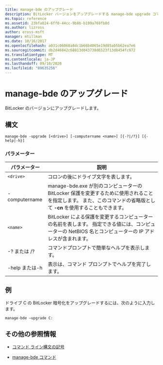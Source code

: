 ```yaml
---
title: manage-bde のアップグレード
description: BitLocker バージョンをアップグレードする manage-bde upgrade コマンドのリファレンス記事です。
ms.topic: reference
ms.assetid: 23bfa824-6ff0-44cc-9b8b-b199a769fb8d
ms.author: lizross
author: eross-msft
manager: mtillman
ms.date: 10/16/2017
ms.openlocfilehash: a031c06068a8dc1b66b4065e19d85ab5b62ea7e6
ms.sourcegitcommit: db2d46842c68813d043738d6523f13d8454fc972
ms.translationtype: MT
ms.contentlocale: ja-JP
ms.lasthandoff: 09/10/2020
ms.locfileid: "89635256"
---
```

# <a name="manage-bde-upgrade"></a>manage-bde のアップグレード

BitLocker のバージョンにアップグレードします。

## <a name="syntax"></a>構文

```
manage-bde -upgrade [<drive>] [-computername <name>] [{-?|/?}] [{-help|-h}]
```

### <a name="parameters"></a>パラメーター

| パラメーター | 説明 |
| --------- | ----------- |
| `<drive>` | コロンの後にドライブ文字を表します。 |
| -computername | manage-bde.exe が別のコンピューターの BitLocker 保護を変更するために使用されることを指定します。 また、このコマンドの省略版として **-cn** を使用することもできます。 |
| `<name>` | BitLocker による保護を変更するコンピューターの名前を表します。 指定できる値には、コンピューターの NetBIOS 名とコンピューターの IP アドレスが含まれます。 |
| -? または /? | コマンドプロンプトで簡単なヘルプを表示します。 |
| -help または-h | 表示は、コマンド プロンプトでヘルプを完了します。 |

## <a name="examples"></a>例

ドライブ C の BitLocker 暗号化をアップグレードするには、次のように入力します。

```
manage-bde –upgrade C:
```

## <a name="additional-references"></a>その他の参照情報

- [コマンド ライン構文の記号](command-line-syntax-key.md)

- [manage-bde コマンド](manage-bde.md)
